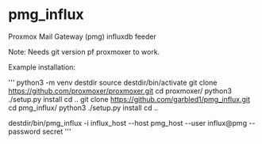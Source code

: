 # pmg_influx
Proxmox Mail Gateway (pmg) influxdb feeder

Note: Needs git version pf proxmoxer to work.

Example installation:

'''
python3 -m venv destdir
source destdir/bin/activate
git clone https://github.com/proxmoxer/proxmoxer.git
cd proxmoxer/
python3 ./setup.py install
cd ..
git clone https://github.com/garbled1/pmg_influx.git
cd pmg_influx/
python3 ./setup.py install
cd ..

destdir/bin/pmg_influx -i influx_host --host pmg_host --user influx@pmg --password secret
'''
